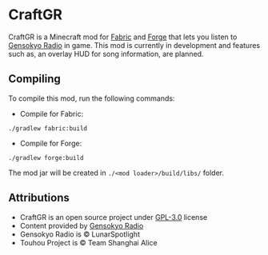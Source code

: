 # CraftGR
CraftGR is a Minecraft mod for [Fabric](https://fabricmc.net/) and [Forge](https://files.minecraftforge.net/) that lets you listen to [Gensokyo Radio](https://gensokyoradio.net/) in game.
This mod is currently in development and features such as, an overlay HUD for song information, are planned.

## Compiling
To compile this mod, run the following commands:
- Compile for Fabric:
```
./gradlew fabric:build
```
- Compile for Forge:
```
./gradlew forge:build
```
The mod jar will be created in `./<mod loader>/build/libs/` folder.

## Attributions
- CraftGR is an open source project under [GPL-3.0](https://github.com/KabanFriends/CraftGR/blob/master/LICENSE) license
- Content provided by [Gensokyo Radio](https://gensokyoradio.net/)
- Gensokyo Radio is © LunarSpotlight
- Touhou Project is © Team Shanghai Alice